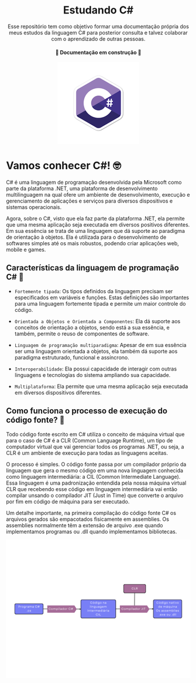 <div Align="center">

  # Estudando C#
  Esse repositório tem como objetivo formar uma documentação própria dos meus estudos da linguagem C# para posterior consulta e talvez colaborar com o aprendizado de outras pessoas.
  #### :construction:  Documentação em construção  :construction:

  ![Lê-se c sharp](/imagens/csharp.png)

</div>

# Vamos conhecer C#! :nerd_face:
C# é uma linguagem de programação desenvolvida pela Microsoft como parte da plataforma .NET, uma plataforma de desenvolvimento multilinguagem na qual ofere um ambiente de desenvolvimento, execução e gerenciamento de aplicações e serviços para diversos dispositivos e sistemas operacionais.

Agora, sobre o C#, visto que ela faz parte da plataforma .NET, ela permite que uma mesma aplicação seja executada em diversos positivos diferentes. Em sua essência se trata de uma linguagem que dá suporte ao paradigma de orientação à objetos. Ela é utilizada para o desenvolvimento de softwares simples até os mais robustos, podendo criar aplicações web, mobile e games.

## Características da linguagem de programação C# :mechanical_arm:
- `Fortemente tipada`: Os tipos definidos da linguagem precisam ser especificados em variáveis e funções. Estas definições são importantes para uma linguagem fortemente tipada e permite um maior controle do código.

- `Orientada a Objetos e Orientada a Componentes`: Ela dá suporte aos conceitos de orientação a objetos, sendo está a sua essência, e também, permite o reuso de componentes de software.

- `Linguagem de programação multiparadigma`: Apesar de em sua essência ser uma linguagem orientada a objetos, ela também dá suporte aos paradigma estruturado, funcional e assíncrono.

- `Interoperabilidade`: Ela possui capacidade de interagir com outras linguagens e tecnologias do sistema ampliando sua capacidade.

- `Multiplataforma`: Ela permite que uma mesma aplicação seja executada em diversos dispositivos diferentes.

## Como funciona o processo de execução do código fonte? :thinking:
Todo código fonte escrito em C# utiliza o conceito de máquina virtual que para o caso de C# é a CLR (Common Language Runtime), um tipo de computador virtual que vai gerenciar todos os programas .NET, ou seja, a CLR é um ambiente de execução para todas as linguagens aceitas.

O processo é simples. O código fonte passa por um compilador próprio da linguagem que gera o mesmo código em uma nova linguagem conhecida como linguagem intermediária: a CIL (Common Intermediate Language). Essa linguagem é uma padronização entendida pela nossa máquina virtual CLR que recebendo esse código em linguagem intermediária vai então compilar unsando o compilador JIT (Just in Time) que converte o arquivo por fim em código de máquina para ser executado.

Um detalhe importante, na primeira compilação do código fonte C# os arquivos gerados são empacotados fisicamente em assemblies. Os assemblies normalmente têm a extensão de arquivo .exe quando implementamos programas ou .dll quando implementamos bibliotecas.

<div Align="center">

  ![Compilação de programas C#](/imagens/compilacao.png)

</div>
